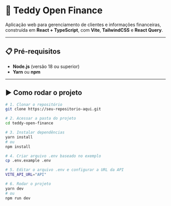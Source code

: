 # 🐻 Teddy Open Finance

Aplicação web para gerenciamento de clientes e informações financeiras, construída em **React + TypeScript**, com **Vite**, **TailwindCSS** e **React Query**.

---

## 📋 Pré-requisitos

- **Node.js** (versão 18 ou superior)
- **Yarn** ou **npm**

---

## ▶️ Como rodar o projeto

```bash
# 1. Clonar o repositório
git clone https://seu-repositorio-aqui.git

# 2. Acessar a pasta do projeto
cd teddy-open-finance

# 3. Instalar dependências
yarn install
# ou
npm install

# 4. Criar arquivo .env baseado no exemplo
cp .env.example .env

# 5. Editar o arquivo .env e configurar a URL da API
VITE_API_URL="API"

# 6. Rodar o projeto
yarn dev
# ou
npm run dev
```
